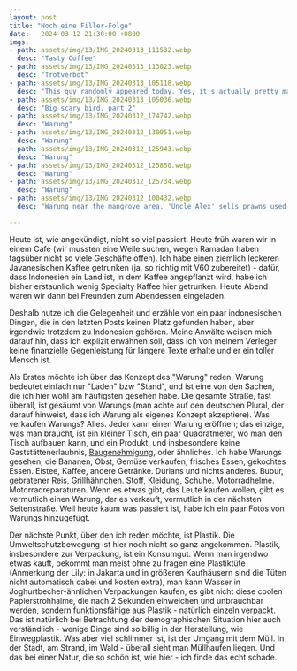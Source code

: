 ```yaml
---
layout: post
title: "Noch eine Filler-Folge"
date:   2024-03-12 21:30:00 +0800
imgs: 
- path: assets/img/13/IMG_20240313_111532.webp
  desc: "Tasty Coffee"
- path: assets/img/13/IMG_20240313_113023.webp
  desc: "Trötverböt"
- path: assets/img/13/IMG_20240313_105118.webp
  desc: "This guy randomly appeared today. Yes, it's actually pretty massive"
- path: assets/img/13/IMG_20240313_105036.webp
  desc: "Big scary bird, part 2"
- path: assets/img/13/IMG_20240312_174742.webp
  desc: "Warung"
- path: assets/img/13/IMG_20240312_130051.webp
  desc: "Warung"
- path: assets/img/13/IMG_20240312_125943.webp
  desc: "Warung"
- path: assets/img/13/IMG_20240312_125850.webp
  desc: "Warung"
- path: assets/img/13/IMG_20240312_125734.webp
  desc: "Warung"
- path: assets/img/13/IMG_20240312_100432.webp
  desc: "Warung near the mangrove area. 'Uncle Alex' sells prawns used for fishing"

---
```


Heute ist, wie angekündigt, nicht so viel passiert. Heute früh waren wir in einem Cafe (wir mussten eine Weile suchen, wegen Ramadan haben tagsüber nicht so viele Geschäfte offen). Ich habe einen ziemlich leckeren Javanesischen Kaffee getrunken (ja, so richtig mit V60 zubereitet) - dafür, dass Indonesien ein Land ist, in dem Kaffee angepflanzt wird, habe ich bisher erstaunlich wenig Specialty Kaffee hier getrunken.
Heute Abend waren wir dann bei Freunden zum Abendessen eingeladen. 

Deshalb nutze ich die Gelegenheit und erzähle von ein paar indonesischen Dingen, die in den letzten Posts keinen Platz gefunden haben, aber irgendwie trotzdem zu Indonesien gehören. Meine Anwälte weisen mich darauf hin, dass ich explizit erwähnen soll, dass ich von meinem Verleger keine finanzielle Gegenleistung für längere Texte erhalte und er ein toller Mensch ist. 

Als Erstes möchte ich über das Konzept des "Warung" reden. Warung bedeutet einfach nur "Laden" bzw "Stand", und ist eine von den Sachen, die ich hier wohl am häufigsten gesehen habe. Die gesamte Straße, fast überall, ist gesäumt von Warungs (man achte auf den deutschen Plural, der darauf hinweist, dass ich Warung als eigenes Konzept akzeptiere).
Was verkaufen Warungs? Alles. Jeder kann einen Warung eröffnen; das einzige, was man braucht, ist ein kleiner Tisch, ein paar Quadratmeter, wo man den Tisch aufbauen kann, und ein Produkt, und insbesondere keine Gaststättenerlaubnis, [Baugenehmigung](https://www.heidelberg24.de/heidelberg/drohung-abriss-food-truck-sparerips-hakims-imbiss-steakhaus-rohrbach-zwangsgeld-stadt-rueckbau-92515208.html), oder ähnliches. 
Ich habe Warungs gesehen, die Bananen, Obst, Gemüse verkaufen, frisches Essen, gekochtes Essen. Eistee, Kaffee, andere Getränke. Durians und nichts anderes. Bubur, gebratener Reis, Grillhähnchen. Stoff, Kleidung, Schuhe. Motorradhelme. Motorradreparaturen. 
Wenn es etwas gibt, das Leute kaufen wollen, gibt es vermutlich einen Warung, der es verkauft, vermutlich in der nächsten Seitenstraße. 
Weil heute kaum was passiert ist, habe ich ein paar Fotos von Warungs hinzugefügt. 

Der nächste Punkt, über den ich reden möchte, ist Plastik. Die Umweltschutzbewegung ist hier noch nicht so ganz angekommen. Plastik, insbesondere zur Verpackung, ist ein Konsumgut. Wenn man irgendwo etwas kauft, bekommt man meist ohne zu fragen eine Plastiktüte (Anmerkung der Lily: in Jakarta und in größeren Kaufhäusern sind die Tüten nicht automatisch dabei und kosten extra), man kann Wasser in Joghurtbecher-ähnlichen Verpackungen kaufen, es gibt nicht diese coolen Papierstrohhalme, die nach 2 Sekunden einweichen und unbrauchbar werden, sondern funktionsfähige aus Plastik - natürlich einzeln verpackt. 
Das ist natürlich bei Betrachtung der demographischen Situation hier auch verständlich - wenige Dinge sind so billig in der Herstellung, wie Einwegplastik. 
Was aber viel schlimmer ist, ist der Umgang mit dem Müll. In der Stadt, am Strand, im Wald - überall sieht man Müllhaufen liegen. 
Und das bei einer Natur, die so schön ist, wie hier - ich finde das echt schade. 
